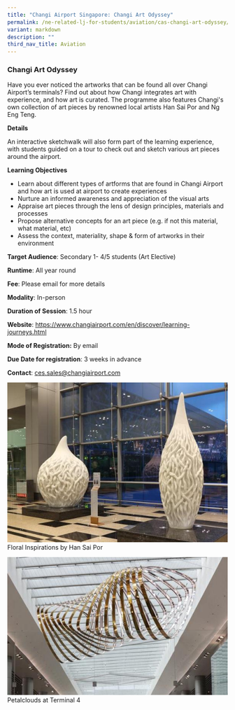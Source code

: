 ```yaml
---
title: "Changi Airport Singapore: Changi Art Odyssey"
permalink: /ne-related-lj-for-students/aviation/cas-changi-art-odyssey/
variant: markdown
description: ""
third_nav_title: Aviation
---
```

### Changi Art Odyssey

Have you ever noticed the artworks that can be found all over Changi Airport’s terminals? Find out about how Changi integrates art with experience, and how art is curated. 
The programme also features Changi's own collection of art pieces by renowned local artists Han Sai Por and Ng Eng Teng. 

**Details**

An interactive sketchwalk will also form part of the learning experience, with students guided on a tour to check out and sketch various art pieces around the airport.

**Learning Objectives**

*  Learn about different types of artforms that are found in Changi Airport and how art is used at airport to create experiences
*  Nurture an informed awareness and appreciation of the visual arts
*  Appraise art pieces through the lens of design principles, materials and processes
*  Propose alternative concepts for an art piece (e.g. if not this material, what material, etc)
*  Assess the context, materiality, shape & form of artworks in their environment

**Target Audience**: Secondary 1- 4/5 students (Art Elective)

**Runtime**: All year round

**Fee**: Please email for more details

**Modality**: In-person

**Duration of Session**: 1.5 hour

**Website**: https://www.changiairport.com/en/discover/learning-journeys.html

**Mode of Registration:** By email

**Due Date for registration**: 3 weeks in advance

**Contact**: ces.sales@changiairport.com

![](/images/5__Changi_Art_Odyssey_1.jpg)   Floral Inspirations by Han Sai Por

![](/images/5__Changi_Art_Odyssey_2.jpg)   Petalclouds at Terminal 4